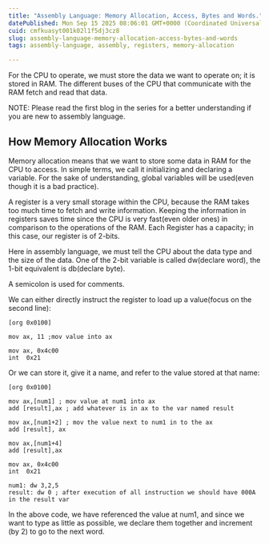 ```yaml
---
title: "Assembly Language: Memory Allocation, Access, Bytes and Words."
datePublished: Mon Sep 15 2025 08:06:01 GMT+0000 (Coordinated Universal Time)
cuid: cmfkuasyt001k02l1f5dj3cz8
slug: assembly-language-memory-allocation-access-bytes-and-words
tags: assembly-language, assembly, registers, memory-allocation

---
```


For the CPU to operate, we must store the data we want to operate on; it is stored in RAM. The different buses of the CPU that communicate with the RAM fetch and read that data.

NOTE: Please read the first blog in the series for a better understanding if you are new to assembly language.

## How Memory Allocation Works  

Memory allocation means that we want to store some data in RAM for the CPU to access. In simple terms, we call it initializing and declaring a variable. For the sake of understanding, global variables will be used(even though it is a bad practice).

A register is a very small storage within the CPU, because the RAM takes too much time to fetch and write information. Keeping the information in registers saves time since the CPU is very fast(even older ones) in comparison to the operations of the RAM. Each Register has a capacity; in this case, our register is of 2-bits.

Here in assembly language, we must tell the CPU about the data type and the size of the data. One of the 2-bit variable is called dw(declare word), the 1-bit equivalent is db(declare byte).

A semicolon is used for comments.

We can either directly instruct the register to load up a value(focus on the second line):

```plaintext
[org 0x0100]

mov ax, 11 ;mov value into ax

mov ax, 0x4c00
int  0x21
```

Or we can store it, give it a name, and refer to the value stored at that name:

```plaintext
[org 0x0100]

mov ax,[num1] ; mov value at num1 into ax
add [result],ax ; add whatever is in ax to the var named result

mov ax,[num1+2] ; mov the value next to num1 in to the ax
add [result], ax

mov ax,[num1+4]
add [result],ax

mov ax, 0x4c00
int  0x21

num1: dw 3,2,5
result: dw 0 ; after execution of all instruction we should have 000A in the result var
```

In the above code, we have referenced the value at num1, and since we want to type as little as possible, we declare them together and increment (by 2) to go to the next word.